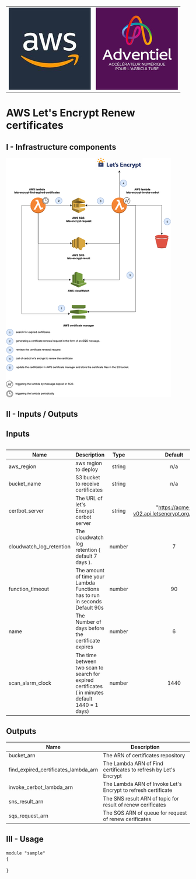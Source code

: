 <table>
  <tr>
    <td style="text-align: center; vertical-align: middle;"><img src="_docs/logo_aws.jpg"/></td>
    <td style="text-align: center; vertical-align: middle;"><img src="_docs/logo_adv.jpg"/></td>
  </tr> 
<table>

# AWS Let's Encrypt Renew certificates

## I - Infrastructure components

![alt text](_docs/diagram.png)

## II - Inputs / Outputs

## Inputs

| Name | Description | Type | Default |
|------|-------------|:----:|:-----:|
| aws\_region | aws region to deploy | string | n/a |
| bucket\_name | S3 bucket to receive certificates | string | n/a |
| certbot\_server | The URL of let's Encrypt cerbot server | string | "https://acme-v02.api.letsencrypt.org/directory" |
| cloudwatch\_log\_retention | The cloudwatch log retention ( default 7 days ). | number | 7 |
| function\_timeout | The amount of time your Lambda Functions has to run in seconds Default 90s | number | 90 |
| name | The Number of days before the certificate expires | number | 6 |
| scan\_alarm\_clock | The time between two scan to search for expired certificates ( in minutes default 1440 = 1 days) | number | 1440 |

## Outputs

| Name | Description |
|------|-------------|
| bucket\_arn | The ARN of certificates repository |
| find\_expired\_certificates\_lambda\_arn | The Lambda ARN of Find certificates to refresh by Let's Encrypt |
| invoke\_cerbot\_lambda\_arn | The Lambda ARN of Invoke Let's Encrypt to refresh certificate |
| sns\_result\_arn | The SNS result ARN of topic for result of renew cerificates |
| sqs\_request\_arn | The SQS ARN of queue for request of renew cerificates |

## III - Usage

`````
module "sample"
{

}
`````